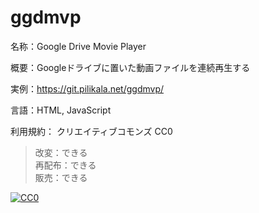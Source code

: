 # ggdmvp
名称：Google Drive Movie Player<br>

概要：Googleドライブに置いた動画ファイルを連続再生する<br>

実例：https://git.pilikala.net/ggdmvp/<br>

言語：HTML, JavaScript<br>

利用規約： クリエイティブコモンズ CC0<br>

> 改変：できる<br>
> 再配布：できる<br>
> 販売：できる<br>

[![CC0](http://i.creativecommons.org/p/zero/1.0/88x31.png "CC0")](http://creativecommons.org/publicdomain/zero/1.0/deed.ja)
